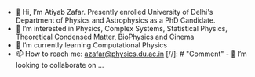 - 👋 Hi, I’m Atiyab Zafar. Presently enrolled University of Delhi's Department of Physics and Astrophysics as a PhD Candidate.
- 👀 I’m interested in Physics, Complex Systems, Statistical Physics, Theoretical Condensed Matter, BioPhysics and Cinema 
- 🌱 I’m currently learning Computational Physics
- 📫 How to reach me: azafar@physics.du.ac.in
[//]: # "Comment" - 💞️ I’m looking to collaborate on ...

